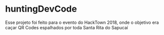 # huntingDevCode
Esse projeto foi feito para o evento do HackTown 2018, onde o objetivo era caçar QR Codes espalhados por toda Santa Rita do Sapucaí
